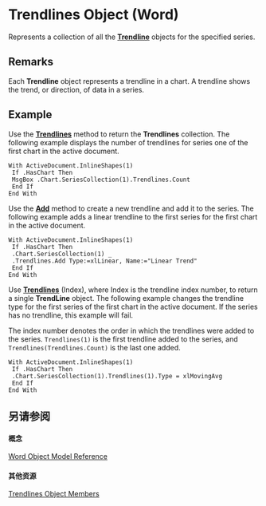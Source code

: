 
# Trendlines Object (Word)

Represents a collection of all the  **[Trendline](1cfe897f-26ad-a838-ed9b-f3fd945ff7ea.md)** objects for the specified series.


## Remarks

Each  **Trendline** object represents a trendline in a chart. A trendline shows the trend, or direction, of data in a series.


## Example

Use the  **[Trendlines](300dca01-097f-8a3d-4f63-a1841a92098e.md)** method to return the **Trendlines** collection. The following example displays the number of trendlines for series one of the first chart in the active document.


```
With ActiveDocument.InlineShapes(1) 
 If .HasChart Then 
 MsgBox .Chart.SeriesCollection(1).Trendlines.Count 
 End If 
End With
```

Use the  **[Add](7260373c-626b-2778-0517-e5c62b754bc9.md)** method to create a new trendline and add it to the series. The following example adds a linear trendline to the first series for the first chart in the active document.




```
With ActiveDocument.InlineShapes(1) 
 If .HasChart Then 
 .Chart.SeriesCollection(1) _ 
 .Trendlines.Add Type:=xlLinear, Name:="Linear Trend" 
 End If 
End With
```

Use  **[Trendlines](300dca01-097f-8a3d-4f63-a1841a92098e.md)** (Index), where Index is the trendline index number, to return a single **TrendLine** object. The following example changes the trendline type for the first series of the first chart in the active document. If the series has no trendline, this example will fail.

The index number denotes the order in which the trendlines were added to the series.  `Trendlines(1)` is the first trendline added to the series, and `Trendlines(Trendlines.Count)` is the last one added.




```
With ActiveDocument.InlineShapes(1) 
 If .HasChart Then 
 .Chart.SeriesCollection(1).Trendlines(1).Type = xlMovingAvg 
 End If 
End With
```


## 另请参阅


#### 概念


[Word Object Model Reference](be452561-b436-bb9b-6f94-3faa9a74a6fd.md)
#### 其他资源


[Trendlines Object Members](http://msdn.microsoft.com/library/5b5fdf85-77d7-87e2-df42-a013fb677998%28Office.15%29.aspx)